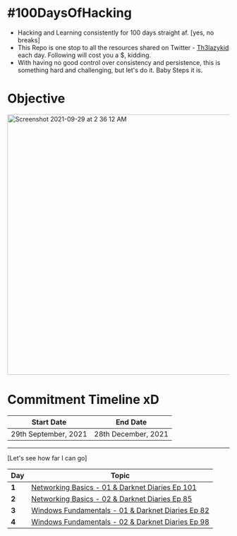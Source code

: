 # #100DaysOfHacking

- Hacking and Learning consistently for 100 days straight af. [yes, no breaks]
- This Repo is one stop to all the resources shared on Twitter - [Th3lazykid](https://twitter.com/Th3lazykid) each day. Following will cost you a $, kidding.
- With having no good control over consistency and persistence, this is something hard and challenging, but let's do it. Baby Steps it is.

# Objective

<img width="590" alt="Screenshot 2021-09-29 at 2 36 12 AM" src="https://user-images.githubusercontent.com/56188454/135165713-184ed135-7024-4353-a436-e4cfeea751c3.png">

# Commitment Timeline xD


| Start Date  | End Date    |
| ----------- | ----------- |
| 29th September, 2021 | 28th December, 2021 |

---
[Let's see how far I can go]

Day | Topic
--- | ---
**1** |  [Networking Basics - 01 & Darknet Diaries Ep 101](/Days/Day1.md)
**2** |  [Networking Basics - 02 & Darknet Diaries Ep 85](/Days/Day2.md)
**3** |  [Windows Fundamentals - 01 & Darknet Diaries Ep 82](/Days/Day3.md)
**4** |  [Windows Fundamentals - 02 & Darknet Diaries Ep 98](/Days/Day4.md)

